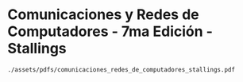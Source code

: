 # Comunicaciones y Redes de Computadores - 7ma Edición - Stallings

```pdf
./assets/pdfs/comunicaciones_redes_de_computadores_stallings.pdf
```